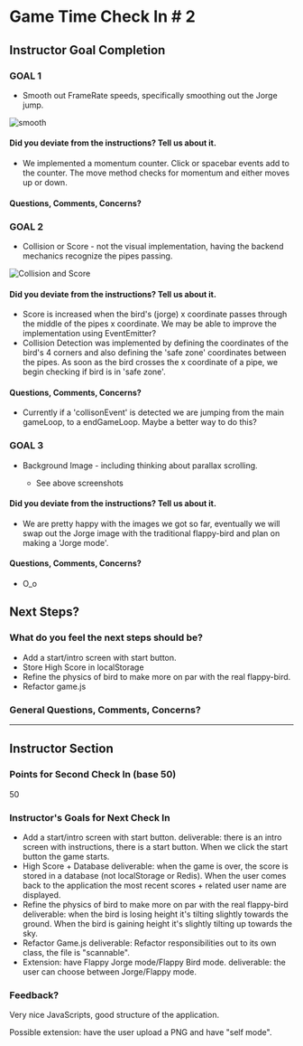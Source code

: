 # Game Time Check In # 2

## Instructor Goal Completion

### GOAL 1
* Smooth out FrameRate speeds, specifically smoothing out the Jorge jump.

![smooth](http://g.recordit.co/JX7RqvX4FW.gif)

#### Did you deviate from the instructions? Tell us about it.
* We implemented a momentum counter. Click or spacebar events add to the counter. The move method checks for momentum and either moves up or down.

#### Questions, Comments, Concerns?

### GOAL 2
* Collision or Score - not the visual implementation, having the backend mechanics recognize the pipes passing.

![Collision and Score](http://g.recordit.co/VwB12YUuR2.gif)

#### Did you deviate from the instructions? Tell us about it.

* Score is increased when the bird's (jorge) x coordinate passes through the middle of the pipes x coordinate. We may be able to improve the implementation using EventEmitter?
* Collision Detection was implemented by defining the coordinates of the bird's 4 corners and also defining the 'safe zone' coordinates between the pipes. As soon as the bird crosses the x coordinate of a pipe, we begin checking if bird is in 'safe zone'.

#### Questions, Comments, Concerns?

* Currently if a 'collisonEvent' is detected we are jumping from the main gameLoop, to a endGameLoop. Maybe a better way to do this?

### GOAL 3
* Background Image - including thinking about parallax scrolling.

  * See above screenshots

#### Did you deviate from the instructions? Tell us about it.

* We are pretty happy with the images we got so far, eventually we will swap out the Jorge image with the traditional flappy-bird and plan on making a 'Jorge mode'.

#### Questions, Comments, Concerns?

* O_o

## Next Steps?

### What do you feel the next steps should be?

* Add a start/intro screen with start button.
* Store High Score in localStorage
* Refine the physics of bird to make more on par with the real flappy-bird.
* Refactor game.js

### General Questions, Comments, Concerns?

-----

## Instructor Section

### Points for Second Check In (base 50)

50

### Instructor's Goals for Next Check In

* Add a start/intro screen with start button.
  deliverable: there is an intro screen with instructions, there is a start button. When we click the start button the game starts.
* High Score + Database
  deliverable: when the game is over, the score is stored in a database (not localStorage or Redis). When the user comes back to the application the most recent scores + related user name are displayed.  
* Refine the physics of bird to make more on par with the real flappy-bird
  deliverable: when the bird is losing height it's tilting slightly towards the ground. When the bird is gaining height it's slightly tilting up towards the sky.
* Refactor Game.js
  deliverable: Refactor responsibilities out to its own class, the file is "scannable".
* Extension: have Flappy Jorge mode/Flappy Bird mode.
  deliverable: the user can choose between Jorge/Flappy mode.

### Feedback?

Very nice JavaScripts, good structure of the application.

Possible extension: have the user upload a PNG and have "self mode". 
